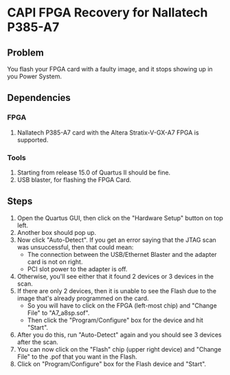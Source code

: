 
#  CAPI FPGA Recovery for Nallatech P385-A7

## Problem

You flash your FPGA card with a faulty image, and it stops showing up in you Power System.

## Dependencies

### FPGA
1. Nallatech P385-A7 card with the Altera Stratix-V-GX-A7 FPGA is supported.

### Tools
1. Starting from release 15.0 of Quartus II should be fine.
2. USB blaster, for flashing the FPGA Card.

## Steps

1. Open the Quartus GUI, then click on the "Hardware Setup" button on top left.  
2. Another box should pop up. 
3. Now click "Auto-Detect".  If you get an error saying that the JTAG scan was unsuccessful, then that could mean:
	* The connection between the USB/Ethernet Blaster and the adapter card is not on right.
	* PCI slot power to the adapter is off.
4. Otherwise, you'll see either that it found 2 devices or 3 devices in the scan.  
5. If there are only 2 devices, then it is unable to see the Flash due to the image that's already programmed on the card.  
	* So you will have to click on the FPGA (left-most chip) and "Change File" to "A7_a8sp.sof".  
	* Then click the "Program/Configure" box for the device and hit "Start".
6. After you do this, run "Auto-Detect" again and you should see 3 devices after the scan.  
7. You can now click on the "Flash" chip (upper right device) and "Change File" to the .pof that you want in the Flash.  
8. Click on "Program/Configure" box for the Flash device and "Start".

